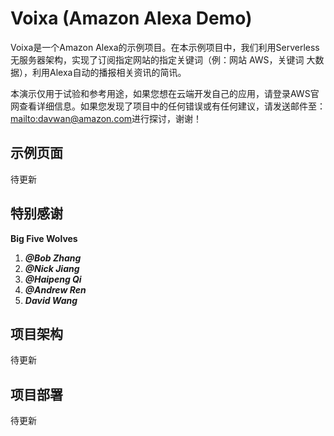 # Voixa (Amazon Alexa Demo)

Voixa是一个Amazon Alexa的示例项目。在本示例项目中，我们利用Serverless无服务器架构，实现了订阅指定网站的指定关键词（例：网站 AWS，关键词 大数据），利用Alexa自动的播报相关资讯的简讯。

本演示仅用于试验和参考用途，如果您想在云端开发自己的应用，请登录AWS官网查看详细信息。如果您发现了项目中的任何错误或有任何建议，请发送邮件至：<mailto:davwan@amazon.com>进行探讨，谢谢！

## 示例页面

待更新

## 特别感谢

**Big Five Wolves**
1. ***@Bob Zhang***
2. ***@Nick Jiang***
3. ***@Haipeng Qi***
4. ***@Andrew Ren***
5. ***David Wang***

## 项目架构

待更新

## 项目部署

待更新

